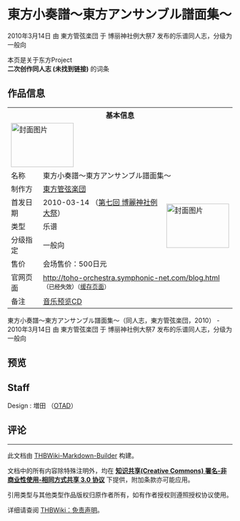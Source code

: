 # 東方小奏譜～東方アンサンブル譜面集～

<!-- source html: G:\repos\THBWiki-Markdown-Builder\THBWikiMarkdown\Temp\main\7\7a\ns0%3A%E6%9D%B1%E6%96%B9%E5%B0%8F%E5%A5%8F%E8%AD%9C%EF%BD%9E%E6%9D%B1%E6%96%B9%E3%82%A2%E3%83%B3%E3%82%B5%E3%83%B3%E3%83%96%E3%83%AB%E8%AD%9C%E9%9D%A2%E9%9B%86%EF%BD%9E.html -->

2010年3月14日 由 東方管弦楽団 于 博丽神社例大祭7 发布的乐谱同人志，分级为 一般向

本页是关于东方Project  
 **二次创作同人志 (未找到链接)** 的词条
## 作品信息

<table><tbody><tr><th colspan="3">基本信息</th></tr><tr><td class="cover-artwork-mobile" colspan="2"><a href="./文件-東方小奏譜～東方アンサンブル譜面集～封面.png.md" class="image" title="封面图片"><img alt="封面图片" src="https://upload.thwiki.cc/thumb/8/8c/%E6%9D%B1%E6%96%B9%E5%B0%8F%E5%A5%8F%E8%AD%9C%EF%BD%9E%E6%9D%B1%E6%96%B9%E3%82%A2%E3%83%B3%E3%82%B5%E3%83%B3%E3%83%96%E3%83%AB%E8%AD%9C%E9%9D%A2%E9%9B%86%EF%BD%9E%E5%B0%81%E9%9D%A2.png/140px-%E6%9D%B1%E6%96%B9%E5%B0%8F%E5%A5%8F%E8%AD%9C%EF%BD%9E%E6%9D%B1%E6%96%B9%E3%82%A2%E3%83%B3%E3%82%B5%E3%83%B3%E3%83%96%E3%83%AB%E8%AD%9C%E9%9D%A2%E9%9B%86%EF%BD%9E%E5%B0%81%E9%9D%A2.png" decoding="async" loading="lazy" width="140" height="99" srcset="https://upload.thwiki.cc/thumb/8/8c/%E6%9D%B1%E6%96%B9%E5%B0%8F%E5%A5%8F%E8%AD%9C%EF%BD%9E%E6%9D%B1%E6%96%B9%E3%82%A2%E3%83%B3%E3%82%B5%E3%83%B3%E3%83%96%E3%83%AB%E8%AD%9C%E9%9D%A2%E9%9B%86%EF%BD%9E%E5%B0%81%E9%9D%A2.png/210px-%E6%9D%B1%E6%96%B9%E5%B0%8F%E5%A5%8F%E8%AD%9C%EF%BD%9E%E6%9D%B1%E6%96%B9%E3%82%A2%E3%83%B3%E3%82%B5%E3%83%B3%E3%83%96%E3%83%AB%E8%AD%9C%E9%9D%A2%E9%9B%86%EF%BD%9E%E5%B0%81%E9%9D%A2.png 1.5x, https://upload.thwiki.cc/thumb/8/8c/%E6%9D%B1%E6%96%B9%E5%B0%8F%E5%A5%8F%E8%AD%9C%EF%BD%9E%E6%9D%B1%E6%96%B9%E3%82%A2%E3%83%B3%E3%82%B5%E3%83%B3%E3%83%96%E3%83%AB%E8%AD%9C%E9%9D%A2%E9%9B%86%EF%BD%9E%E5%B0%81%E9%9D%A2.png/280px-%E6%9D%B1%E6%96%B9%E5%B0%8F%E5%A5%8F%E8%AD%9C%EF%BD%9E%E6%9D%B1%E6%96%B9%E3%82%A2%E3%83%B3%E3%82%B5%E3%83%B3%E3%83%96%E3%83%AB%E8%AD%9C%E9%9D%A2%E9%9B%86%EF%BD%9E%E5%B0%81%E9%9D%A2.png 2x" data-file-width="1460" data-file-height="1031"></a></td>
</tr><tr><td class="label">名称</td><td colspan="2"> 東方小奏譜～東方アンサンブル譜面集～ </td></tr><tr><td class="label">制作方</td><td><a href="./東方管弦楽団.md" title="東方管弦楽団">東方管弦楽団</a></td><td class="cover-artwork" rowspan="5" style="min-width:140px;"><a href="./文件-東方小奏譜～東方アンサンブル譜面集～封面.png.md" class="image" title="封面图片"><img alt="封面图片" src="https://upload.thwiki.cc/thumb/8/8c/%E6%9D%B1%E6%96%B9%E5%B0%8F%E5%A5%8F%E8%AD%9C%EF%BD%9E%E6%9D%B1%E6%96%B9%E3%82%A2%E3%83%B3%E3%82%B5%E3%83%B3%E3%83%96%E3%83%AB%E8%AD%9C%E9%9D%A2%E9%9B%86%EF%BD%9E%E5%B0%81%E9%9D%A2.png/140px-%E6%9D%B1%E6%96%B9%E5%B0%8F%E5%A5%8F%E8%AD%9C%EF%BD%9E%E6%9D%B1%E6%96%B9%E3%82%A2%E3%83%B3%E3%82%B5%E3%83%B3%E3%83%96%E3%83%AB%E8%AD%9C%E9%9D%A2%E9%9B%86%EF%BD%9E%E5%B0%81%E9%9D%A2.png" decoding="async" loading="lazy" width="140" height="99" srcset="https://upload.thwiki.cc/thumb/8/8c/%E6%9D%B1%E6%96%B9%E5%B0%8F%E5%A5%8F%E8%AD%9C%EF%BD%9E%E6%9D%B1%E6%96%B9%E3%82%A2%E3%83%B3%E3%82%B5%E3%83%B3%E3%83%96%E3%83%AB%E8%AD%9C%E9%9D%A2%E9%9B%86%EF%BD%9E%E5%B0%81%E9%9D%A2.png/210px-%E6%9D%B1%E6%96%B9%E5%B0%8F%E5%A5%8F%E8%AD%9C%EF%BD%9E%E6%9D%B1%E6%96%B9%E3%82%A2%E3%83%B3%E3%82%B5%E3%83%B3%E3%83%96%E3%83%AB%E8%AD%9C%E9%9D%A2%E9%9B%86%EF%BD%9E%E5%B0%81%E9%9D%A2.png 1.5x, https://upload.thwiki.cc/thumb/8/8c/%E6%9D%B1%E6%96%B9%E5%B0%8F%E5%A5%8F%E8%AD%9C%EF%BD%9E%E6%9D%B1%E6%96%B9%E3%82%A2%E3%83%B3%E3%82%B5%E3%83%B3%E3%83%96%E3%83%AB%E8%AD%9C%E9%9D%A2%E9%9B%86%EF%BD%9E%E5%B0%81%E9%9D%A2.png/280px-%E6%9D%B1%E6%96%B9%E5%B0%8F%E5%A5%8F%E8%AD%9C%EF%BD%9E%E6%9D%B1%E6%96%B9%E3%82%A2%E3%83%B3%E3%82%B5%E3%83%B3%E3%83%96%E3%83%AB%E8%AD%9C%E9%9D%A2%E9%9B%86%EF%BD%9E%E5%B0%81%E9%9D%A2.png 2x" data-file-width="1460" data-file-height="1031"></a></td>
</tr><tr><td class="label">首发日期</td><td>2010-03-14&#160;（<a href="/展会作品列表?e=%E5%8D%9A%E4%B8%BD%E7%A5%9E%E7%A4%BE%E4%BE%8B%E5%A4%A7%E7%A5%AD%237">第七回 博麗神社例大祭</a>）</td></tr><tr><td class="label">类型</td><td>乐谱</td></tr><tr><td class="label">分级指定</td><td>一般向</td></tr><tr><td class="label">售价</td><td>会场售价：500日元</td></tr>
<tr><td class="label">官网页面</td><td colspan="2"><a rel="nofollow" class="external free" href="http://toho-orchestra.symphonic-net.com/blog.html">http://toho-orchestra.symphonic-net.com/blog.html</a><br><span style="font-family: sans-serif; cursor: default; color:#555; font-size: 0.8em; bottom: 0.1em; font-weight: bold;" title="连接到已经失效网页">（已经失效）</span><small>（<a rel="nofollow" class="external text" href="https://web.archive.org/web/20130626133018/http://toho-orchestra.symphonic-net.com/top.html">缓存页面</a>）</small></td></tr><tr><td class="label">备注</td><td colspan="2"><a href="./譜面集デモCD.md" title="譜面集デモCD">音乐预览CD</a></td></tr></tbody></table>

東方小奏譜～東方アンサンブル譜面集～（同人志，東方管弦楽団，2010） - 2010年3月14日 由 東方管弦楽団 于 博丽神社例大祭7 发布的乐谱同人志，分级为 一般向
## 预览
## Staff
Design
: 増田 （[OTAD](./OTAD.md)）

## 评论




---

此文档由 [THBWiki-Markdown-Builder](https://github.com/Delsin-Yu/THBWiki-Markdown-Builder) 构建。

文档中的所有内容除特殊注明外，均在 [**知识共享(Creative Commons) 署名-非商业性使用-相同方式共享 3.0 协议**](https://creativecommons.org/licenses/by-sa/3.0/deed.zh-hans) 下提供，附加条款亦可能应用。

引用类型与其他类型作品版权归原作者所有，如有作者授权则遵照授权协议使用。

详细请查阅 [THBWiki：免责声明](https://thbwiki.cc/THBWiki:%E5%85%8D%E8%B4%A3%E5%A3%B0%E6%98%8E)。

